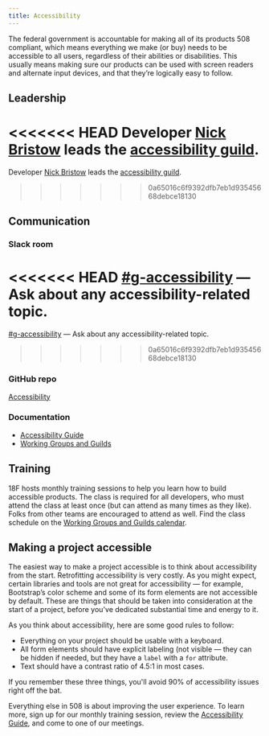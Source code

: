 ```yaml
---
title: Accessibility
---
```


The federal government is accountable for making all of its products 508 compliant, which means everything we make (or buy) needs to be accessible to all users, regardless of their abilities or disabilities. This usually means making sure our products can be used with screen readers and alternate input devices, and that they’re logically easy to follow.

## <a id="leadership">Leadership</a>

<<<<<<< HEAD
Developer [Nick Bristow](https://18f.slack.com/messages/@bristow) leads the [accessibility guild](https://github.com/18F/accessibility). 
=======
Developer [Nick Bristow](https://gsa-tts.slack.com/messages/@bristow) leads the [accessibility guild](https://github.com/18F/accessibility). 
>>>>>>> 0a65016c6f9392dfb7eb1d93545668debce18130

## <a id="communication">Communication</a>

### Slack room

<<<<<<< HEAD
[#g-accessibility](https://18f.slack.com/messages/g-accessibility/) — Ask about any accessibility-related topic.
=======
[#g-accessibility](https://gsa-tts.slack.com/messages/g-accessibility/) — Ask about any accessibility-related topic.
>>>>>>> 0a65016c6f9392dfb7eb1d93545668debce18130

### GitHub repo

[Accessibility](https://github.com/18F/accessibility)

### Documentation

- [Accessibility Guide](https://pages.18f.gov/accessibility/)
- [Working Groups and Guilds](/working-groups-and-guilds-101)

## <a id="training">Training</a>

18F hosts monthly training sessions to help you learn how to build accessible products. The class is required for all developers, who must attend the class at least once (but can attend as many times as they like). Folks from other teams are encouraged to attend as well. Find the class schedule on the [Working Groups and Guilds calendar](https://www.google.com/calendar/embed?src=gsa.gov_o1aqcv28k1f0nmca5bkch8los4%40group.calendar.google.com&ctz=America/New_York).

## <a id="making-a-project-accessibile">Making a project accessible</a>

The easiest way to make a project accessible is to think about accessibility from the start. Retrofitting accessibility is very costly. As you might expect, certain libraries and tools are not great for accessibility — for example, Bootstrap&rsquo;s color scheme and some of its form elements are not accessible by default. These are things that should be taken into consideration at the start of a project, before you've dedicated substantial time and energy to it.

As you think about accessibility, here are some good rules to follow:

- Everything on your project should be usable with a keyboard.
- All form elements should have explicit labeling (not visible — they can be hidden if needed, but they have a `label` with a `for` attribute.
- Text should have a contrast ratio of 4.5:1 in most cases.

If you remember these three things, you'll avoid 90% of accessibility issues right off the bat.

Everything else in 508 is about improving the user experience. To learn more, sign up for our monthly training session, review the [Accessibility Guide](https://pages.18f.gov/accessibility/), and come to one of our meetings.
